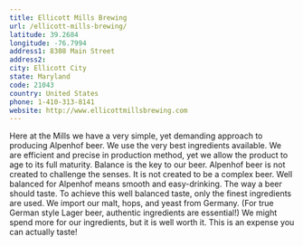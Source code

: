 ```yaml
---
title: Ellicott Mills Brewing
url: /ellicott-mills-brewing/
latitude: 39.2684
longitude: -76.7994
address1: 8308 Main Street
address2: 
city: Ellicott City
state: Maryland
code: 21043
country: United States
phone: 1-410-313-8141
website: http://www.ellicottmillsbrewing.com
---
```

Here at the Mills we have a very simple, yet demanding approach to producing Alpenhof beer. We use the very best ingredients available. We are efficient and precise in production method, yet we allow the product to age to its full maturity. Balance is the key to our beer.  Alpenhof beer is not created to challenge the senses. It is not created to be a complex beer. Well balanced for Alpenhof means smooth and easy-drinking. The way a beer should taste.  To achieve this well balanced taste, only the finest ingredients are used. We import our malt, hops, and yeast from Germany. (For true German style Lager beer, authentic ingredients are essential!) We might spend more for our ingredients, but it is well worth it. This is an expense you can actually taste!
